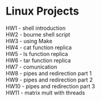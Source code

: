 # Linux Projects

HW1 - shell introduction  
HW2 - bourne shell script  
HW3 - using Make  
HW4 - cat function replica  
HW5 - ls function replica  
HW6 - tar function replica  
HW7 - comunication  
HW8 - pipes and redirection part 1  
HW9 - pipes and redirection part 2  
HW10 - pipes and redirection part 3  
HW11 - matrix mult with threads  
